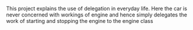 This project explains the use of delegation in everyday life.
Here the car is never concerned with workings of engine and hence simply delegates the work of starting and stopping the engine to the engine class
